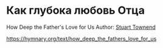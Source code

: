 # Как глубока любовь Отца

How Deep the Father's Love for Us
Author: [Stuart Townend](<https://en.wikipedia.org/wiki/Stuart_Townend_(musician)>)

https://hymnary.org/text/how_deep_the_fathers_love_for_us
